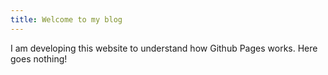 ```yaml
---
title: Welcome to my blog
---
```


I am developing this website to understand how Github Pages works. Here goes nothing!
